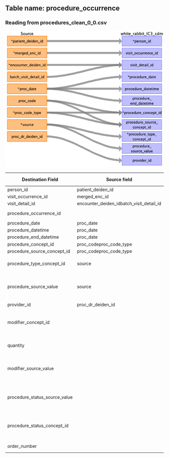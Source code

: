## Table name: procedure_occurrence

### Reading from procedures_clean_0_0.csv

![](../md_files/image33.png)

| Destination Field | Source field | Logic | Comment field |
| --- | --- | --- | --- |
| person_id | patient_deiden_id |  |  |
| visit_occurrence_id | merged_enc_id |  |  |
| visit_detail_id | encounter_deiden_idbatch_visit_detail_id |  |  |
| procedure_occurrence_id |  |  | Auto increment |
| procedure_date | proc_date |  |  |
| procedure_datetime | proc_date |  |  |
| procedure_end_datetime | proc_date |  |  |
| procedure_concept_id | proc_codeproc_code_type |  |  |
| procedure_source_concept_id | proc_codeproc_code_type |  |  |
| procedure_type_concept_id | source |  | Fill value 32817 as default |
| procedure_source_value | source |  | Value of this field is used to populate the field |
| provider_id | proc_dr_deiden_id |  |  |
| modifier_concept_id |  |  | #TODO - need more verbose logic |
| quantity |  |  | Fill value 1 as default |
| modifier_source_value |  |  | #TODO - need more verbose logic |
| procedure_status_source_value |  |  | #TODO - need more verbose logic |
| procedure_status_concept_id |  |  | #TODO - need more verbose logic |
| order_number |  |  | Not Populated |

